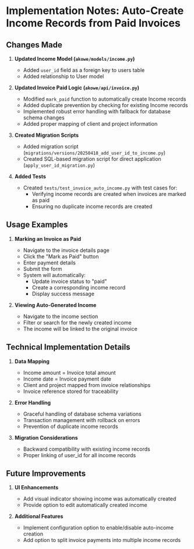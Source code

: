 # Implementation Notes: Auto-Create Income Records from Paid Invoices

## Changes Made

1. **Updated Income Model (`akowe/models/income.py`)**
   - Added `user_id` field as a foreign key to users table
   - Added relationship to User model

2. **Updated Invoice Paid Logic (`akowe/api/invoice.py`)**
   - Modified `mark_paid` function to automatically create Income records
   - Added duplicate prevention by checking for existing Income records
   - Implemented robust error handling with fallback for database schema changes
   - Added proper mapping of client and project information

3. **Created Migration Scripts**
   - Added migration script (`migrations/versions/20250418_add_user_id_to_income.py`)
   - Created SQL-based migration script for direct application (`apply_user_id_migration.py`)

4. **Added Tests**
   - Created `tests/test_invoice_auto_income.py` with test cases for:
     - Verifying income records are created when invoices are marked as paid
     - Ensuring no duplicate income records are created

## Usage Examples

1. **Marking an Invoice as Paid**
   - Navigate to the invoice details page
   - Click the "Mark as Paid" button
   - Enter payment details
   - Submit the form
   - System will automatically:
     - Update invoice status to "paid"
     - Create a corresponding income record
     - Display success message

2. **Viewing Auto-Generated Income**
   - Navigate to the income section
   - Filter or search for the newly created income
   - The income will be linked to the original invoice

## Technical Implementation Details

1. **Data Mapping**
   - Income amount = Invoice total amount
   - Income date = Invoice payment date
   - Client and project mapped from invoice relationships
   - Invoice reference stored for traceability

2. **Error Handling**
   - Graceful handling of database schema variations
   - Transaction management with rollback on errors
   - Prevention of duplicate income records

3. **Migration Considerations**
   - Backward compatibility with existing income records
   - Proper linking of user_id for all income records

## Future Improvements

1. **UI Enhancements**
   - Add visual indicator showing income was automatically created
   - Provide option to edit automatically created income

2. **Additional Features**
   - Implement configuration option to enable/disable auto-income creation
   - Add option to split invoice payments into multiple income records